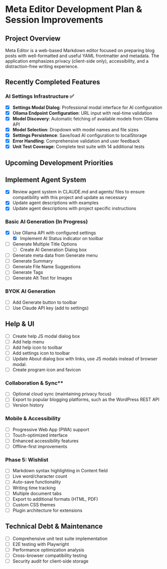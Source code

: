 # Meta Editor Development Plan & Session Improvements

## Project Overview

Meta Editor is a web-based Markdown editor focused on preparing blog posts with well-formatted and useful YAML frontmatter and metadata. The application emphasizes privacy (client-side only), accessibility, and a distraction-free writing experience.

## Recently Completed Features

### AI Settings Infrastructure ✅

- [x] **Settings Modal Dialog**: Professional modal interface for AI configuration
- [x] **Ollama Endpoint Configuration**: URL input with real-time validation
- [x] **Model Discovery**: Automatic fetching of available models from Ollama API
- [x] **Model Selection**: Dropdown with model names and file sizes
- [x] **Settings Persistence**: Save/load AI configuration to localStorage
- [x] **Error Handling**: Comprehensive validation and user feedback
- [x] **Unit Test Coverage**: Complete test suite with 14 additional tests

## Upcoming Development Priorities

## Implement Agent System

- [x] Review agent system in CLAUDE.md and agents/ files to ensure compatibility with this project and update as necessary
- [x] Update agent descriptions with examples
- [x] Update agent descriptions with project specific instructions

### Basic AI Generation (In Progress)

- [x] Use Ollama API with configured settings
    - [x] Implement AI Status indicator on toolbar
- [ ] Generate Multiple Title Options
    - [ ] Create AI Generation Dialog box
- [ ] Generate meta data from Generate menu
- [ ] Generate Summary
- [ ] Generate File Name Suggestions
- [ ] Generate Tags
- [ ] Generate Alt Text for Images

### BYOK AI Generation

- [ ] Add Generate button to toolbar
- [ ] Use Claude API key (add to settings)

## Help & UI

- [ ] Create help JS modal dialog box
- [ ] Add help menu
- [ ] Add help icon to toolbar
- [ ] Add settings icon to toolbar
- [ ] Update About dialog box with links, use JS modals instead of browser modal.
- [ ] Create program icon and favicon

### Collaboration & Sync**

- [ ] Optional cloud sync (maintaining privacy focus)
- [ ] Export to popular blogging platforms, such as the WordPress REST API
- [ ] Version history

### Mobile & Accessibility

- [ ] Progressive Web App (PWA) support
- [ ] Touch-optimized interface
- [ ] Enhanced accessibility features
- [ ] Offline-first improvements

### Phase 5: Wishlist

- [ ] Markdown syntax highlighting in Content field
- [ ] Live word/character count
- [ ] Auto-save functionality
- [ ] Writing time tracking
- [ ] Multiple document tabs
- [ ] Export to additional formats (HTML, PDF)
- [ ] Custom CSS themes
- [ ] Plugin architecture for extensions

## Technical Debt & Maintenance

- [ ] Comprehensive unit test suite implementation
- [ ] E2E testing with Playwright
- [ ] Performance optimization analysis
- [ ] Cross-browser compatibility testing
- [ ] Security audit for client-side storage
